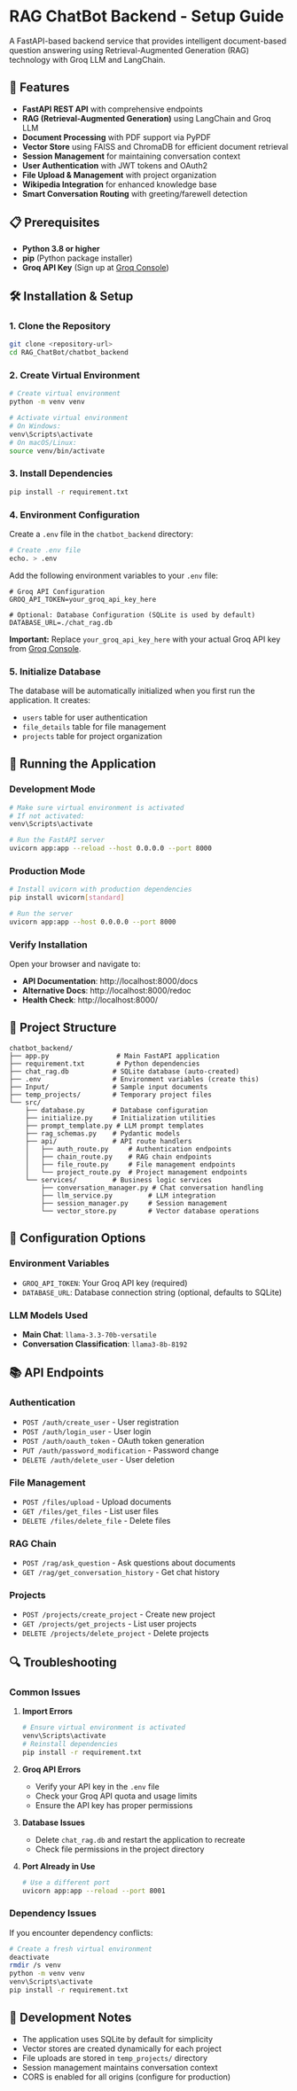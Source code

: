 # RAG ChatBot Backend - Setup Guide

A FastAPI-based backend service that provides intelligent document-based question answering using Retrieval-Augmented Generation (RAG) technology with Groq LLM and LangChain.

## 🚀 Features

- **FastAPI REST API** with comprehensive endpoints
- **RAG (Retrieval-Augmented Generation)** using LangChain and Groq LLM
- **Document Processing** with PDF support via PyPDF
- **Vector Store** using FAISS and ChromaDB for efficient document retrieval
- **Session Management** for maintaining conversation context
- **User Authentication** with JWT tokens and OAuth2
- **File Upload & Management** with project organization
- **Wikipedia Integration** for enhanced knowledge base
- **Smart Conversation Routing** with greeting/farewell detection

## 📋 Prerequisites

- **Python 3.8 or higher**
- **pip** (Python package installer)
- **Groq API Key** (Sign up at [Groq Console](https://console.groq.com/))

## 🛠️ Installation & Setup

### 1. Clone the Repository
```bash
git clone <repository-url>
cd RAG_ChatBot/chatbot_backend
```

### 2. Create Virtual Environment
```bash
# Create virtual environment
python -m venv venv

# Activate virtual environment
# On Windows:
venv\Scripts\activate
# On macOS/Linux:
source venv/bin/activate
```

### 3. Install Dependencies
```bash
pip install -r requirement.txt
```

### 4. Environment Configuration

Create a `.env` file in the `chatbot_backend` directory:
```bash
# Create .env file
echo. > .env
```

Add the following environment variables to your `.env` file:
```env
# Groq API Configuration
GROQ_API_TOKEN=your_groq_api_key_here

# Optional: Database Configuration (SQLite is used by default)
DATABASE_URL=./chat_rag.db
```

**Important:** Replace `your_groq_api_key_here` with your actual Groq API key from [Groq Console](https://console.groq.com/).

### 5. Initialize Database
The database will be automatically initialized when you first run the application. It creates:
- `users` table for user authentication
- `file_details` table for file management
- `projects` table for project organization

## 🚀 Running the Application

### Development Mode
```bash
# Make sure virtual environment is activated
# If not activated:
venv\Scripts\activate

# Run the FastAPI server
uvicorn app:app --reload --host 0.0.0.0 --port 8000
```

### Production Mode
```bash
# Install uvicorn with production dependencies
pip install uvicorn[standard]

# Run the server
uvicorn app:app --host 0.0.0.0 --port 8000
```

### Verify Installation
Open your browser and navigate to:
- **API Documentation**: http://localhost:8000/docs
- **Alternative Docs**: http://localhost:8000/redoc
- **Health Check**: http://localhost:8000/

## 📁 Project Structure

```
chatbot_backend/
├── app.py                 # Main FastAPI application
├── requirement.txt        # Python dependencies
├── chat_rag.db           # SQLite database (auto-created)
├── .env                  # Environment variables (create this)
├── Input/                # Sample input documents
├── temp_projects/        # Temporary project files
└── src/
    ├── database.py       # Database configuration
    ├── initialize.py     # Initialization utilities
    ├── prompt_template.py # LLM prompt templates
    ├── rag_schemas.py    # Pydantic models
    ├── api/              # API route handlers
    │   ├── auth_route.py     # Authentication endpoints
    │   ├── chain_route.py    # RAG chain endpoints
    │   ├── file_route.py     # File management endpoints
    │   └── project_route.py  # Project management endpoints
    └── services/         # Business logic services
        ├── conversation_manager.py # Chat conversation handling
        ├── llm_service.py         # LLM integration
        ├── session_manager.py     # Session management
        └── vector_store.py        # Vector database operations
```

## 🔧 Configuration Options

### Environment Variables
- `GROQ_API_TOKEN`: Your Groq API key (required)
- `DATABASE_URL`: Database connection string (optional, defaults to SQLite)

### LLM Models Used
- **Main Chat**: `llama-3.3-70b-versatile`
- **Conversation Classification**: `llama3-8b-8192`

## 📚 API Endpoints

### Authentication
- `POST /auth/create_user` - User registration
- `POST /auth/login_user` - User login
- `POST /auth/oauth_token` - OAuth token generation
- `PUT /auth/password_modification` - Password change
- `DELETE /auth/delete_user` - User deletion

### File Management
- `POST /files/upload` - Upload documents
- `GET /files/get_files` - List user files
- `DELETE /files/delete_file` - Delete files

### RAG Chain
- `POST /rag/ask_question` - Ask questions about documents
- `GET /rag/get_conversation_history` - Get chat history

### Projects
- `POST /projects/create_project` - Create new project
- `GET /projects/get_projects` - List user projects
- `DELETE /projects/delete_project` - Delete projects

## 🔍 Troubleshooting

### Common Issues

1. **Import Errors**
   ```bash
   # Ensure virtual environment is activated
   venv\Scripts\activate
   # Reinstall dependencies
   pip install -r requirement.txt
   ```

2. **Groq API Errors**
   - Verify your API key in the `.env` file
   - Check your Groq API quota and usage limits
   - Ensure the API key has proper permissions

3. **Database Issues**
   - Delete `chat_rag.db` and restart the application to recreate
   - Check file permissions in the project directory

4. **Port Already in Use**
   ```bash
   # Use a different port
   uvicorn app:app --reload --port 8001
   ```

### Dependency Issues
If you encounter dependency conflicts:
```bash
# Create a fresh virtual environment
deactivate
rmdir /s venv
python -m venv venv
venv\Scripts\activate
pip install -r requirement.txt
```

## 📝 Development Notes

- The application uses SQLite by default for simplicity
- Vector stores are created dynamically for each project
- File uploads are stored in `temp_projects/` directory
- Session management maintains conversation context
- CORS is enabled for all origins (configure for production)

